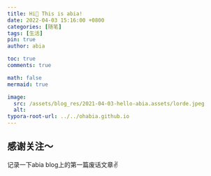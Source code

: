 ```yaml
---
title: Hi👋 This is abia!
date: 2022-04-03 15:16:00 +0800
categories: [随笔]
tags: [生活]
pin: true
author: abia

toc: true
comments: true

math: false
mermaid: true

image:
  src: /assets/blog_res/2021-04-03-hello-abia.assets/lorde.jpeg
  alt: 
typora-root-url: ../../ohabia.github.io
---
```


## 感谢关注～ 



记录一下abia blog上的第一篇废话文章✌️